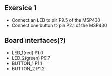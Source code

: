 ## Exersice 1


* Connect an LED to pin P9.5 of the MSP430
* Connect one button to pin P2.1 of the MSP430


## Board interfaces(?)

* LED_1(red)     P1.0
* LED_2(green)   P9.7
* BUTTON_1       P1.1
* BUTTON_2       P1.2


